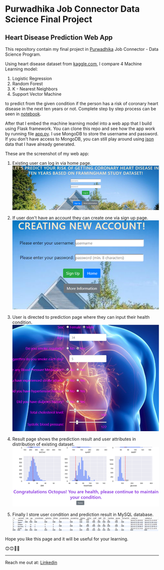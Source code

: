 # Purwadhika Job Connector Data Science Final Project
## Heart Disease Prediction Web App

This repository contain my final project in [Purwadhika](https://purwadhika.com/jc-data-science) Job Connector - Data Science Program. 

Using heart disease dataset from [kaggle.com](https://www.kaggle.com/amanajmera1/framingham-heart-study-dataset), I compare 4 Machine Learning model: 

1. Logistic Regression
2. Random Forest
3. K - Nearest Neighbors 
4. Support Vector Machine

to predict from the given condition if the person has a risk of coronary heart disease in the next ten years or not.
Complete step by step process can be seen in [notebook](notebook).

After that I embed the machine learning model into a web app that I build using Flask framework. You can clone this repo and see how the app work by running file [app.py](app.py). I use MongoDB to store the username and password. If you don't have access to MongoDB, you can still play around using [json](dataset/database.json) data that I have already generated. 

These are the screenshot of my web app:

1. Existing user can log in via home page.
![front page](capture/front_page.PNG)

2. If user don't have an account they can create one via sign up page.
![sign up](capture/signup_page.PNG)

3. User is directed to prediction page where they can input their health condition.
![prediction](capture/prediction_page.PNG)

4. Result page shows the prediction result and user attributes in distribution of existing dataset.
![result](capture/result_page.PNG)

5. Finally I store user condition and prediction result in MySQL database.
![mysql](capture/database_user.PNG)

Hope you like this page and it will be useful for your learning.

😊😊👊👊
___

Reach me out at:
[Linkedin](https://www.linkedin.com/in/nickodemus-richard-rinaldi/)